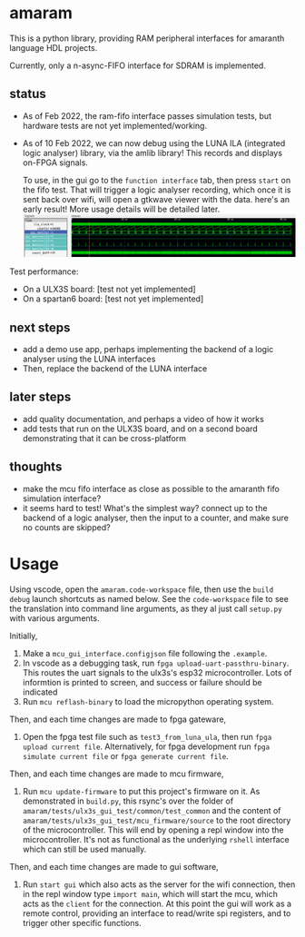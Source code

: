 # amaram

This is a python library, providing RAM peripheral interfaces for amaranth language HDL projects.

Currently, only a n-async-FIFO interface for SDRAM is implemented.

## status

- As of Feb 2022, the ram-fifo interface passes simulation tests, but hardware tests are not yet implemented/working. 

- As of 10 Feb 2022, we can now debug using the LUNA ILA (integrated logic analyser) library, via the amlib library! This records and displays on-FPGA signals.

	To use, in the gui go to the `function interface` tab, then press `start` on the fifo test. That will trigger a logic analyser recording, which once it is sent back over wifi, will open a gtkwave viewer with the data. here's an early result! More usage details will be detailed later.
	![demonstration of logic analyser recording in gtkwave viewer](tests/ulx3s_gui_test/other_files/gtkwave_viewer_works_as_an_on-fpga_logic_analyser!.png)


Test performance:

- On a ULX3S board: [test not yet implemented]
- On a spartan6 board: [test not yet implemented]

## next steps
- add a demo use app, perhaps implementing the backend of a logic analyser using the LUNA interfaces
- Then, replace the backend of the LUNA interface

## later steps
- add quality documentation, and perhaps a video of how it works
- add tests that run on the ULX3S board, and on a second board demonstrating that it can be cross-platform

## thoughts
- make the mcu fifo interface as close as possible to the amaranth fifo simulation interface?
- it seems hard to test! What's the simplest way? connect up to the backend of a logic analyser, then the input to a counter, and make sure no counts are skipped?



# Usage

Using vscode, open the `amaram.code-workspace` file, then use the `build debug` launch shortcuts as named below. See the `code-workspace` file to see the translation into command line arguments, as they al just call `setup.py` with various arguments.

Initially,

1. Make a `mcu_gui_interface.configjson` file following the `.example`.
2. In vscode as a debugging task, run `fpga upload-uart-passthru-binary`. This routes the uart signals to the ulx3s's esp32 microcontroller. Lots of informtion is printed to screen, and success or failure should be indicated
3. Run `mcu reflash-binary` to load the micropython operating system.

Then, and each time changes are made to fpga gateware,

1. Open the fpga test file such as `test3_from_luna_ula`, then run `fpga upload current file`. Alternatively, for fpga development run `fpga simulate current file` or `fpga generate current file`.

Then, and each time changes are made to mcu firmware,

1. Run `mcu update-firmware` to put this project's firmware on it. As demonstrated in `build.py`, this rsync's over the folder of `amaram/tests/ulx3s_gui_test/common/test_common` and the content of `amaram/tests/ulx3s_gui_test/mcu_firmware/source` to the root directory of the microcontroller. This will end by opening a repl window into the microcontroller. It's not as functional as the underlying `rshell` interface which can still be used manually.

Then, and each time changes are made to gui software,

1. Run `start gui` which also acts as the server for the wifi connection, then in the repl window type `import main`, which will start the mcu, which acts as the `client` for the connection. At this point the gui will work as a remote control, providing an interface to read/write spi registers, and to trigger other specific functions.


